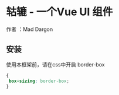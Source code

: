 # 轱辘 - 一个Vue UI 组件

作者 ：Mad Dargon

## 安装

使用本框架前，请在css中开启 border-box

```css
{
 box-sizing: border-box;
}
```